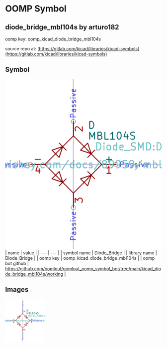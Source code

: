 # OOMP Symbol  
## diode_bridge_mbl104s  by arturo182  
  
oomp key: oomp_kicad_diode_bridge_mbl104s  
  
source repo at: [https://gitlab.com/kicad/libraries/kicad-symbols](https://gitlab.com/kicad/libraries/kicad-symbols)  
## Symbol  
  
[![working.png](working_600.png)](working.png)  
| name | value | 
| --- | --- | 
| symbol name | Diode_Bridge | 
| library name | Diode_Bridge | 
| oomp key | oomp_kicad_diode_bridge_mbl104s | 
| oomp bot github | https://github.com/oomlout/oomlout_oomp_symbol_bot/tree/main/kicad_diode_bridge_mbl104s/working | 
## Images  
  
[![working.png](working_140.png)](working.png)  
